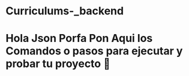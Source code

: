 # Curriculums-_backend
# Hola Json Porfa Pon Aqui los Comandos o pasos para ejecutar y probar tu proyecto 💖
